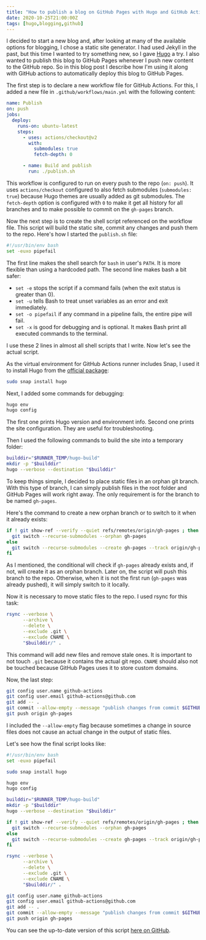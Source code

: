```yaml
---
title: "How to publish a blog on GitHub Pages with Hugo and GitHub Actions"
date: 2020-10-25T21:00:00Z
tags: [hugo,blogging,github]
---
```


I decided to start a new blog and, after looking at many of the available
options for blogging, I chose a static site generator. I had used Jekyll in the
past, but this time I wanted to try something new, so I gave [Hugo][hugo] a try.
I also wanted to publish this blog to GitHub Pages whenever I push new content
to the GitHub repo. So in this blog post I describe how I'm using it along with
GitHub actions to automatically deploy this blog to GitHub Pages.

The first step is to declare a new workflow file for GitHub Actions. For this, I
added a new file in `.github/workflows/main.yml` with the following content:

```yaml
name: Publish
on: push
jobs:
  deploy:
    runs-on: ubuntu-latest
    steps:
      - uses: actions/checkout@v2
        with:
          submodules: true
          fetch-depth: 0

      - name: Build and publish
        run: ./publish.sh
```

This workflow is configured to run on every push to the repo (`on: push`). It
uses `actions/checkout` configured to also fetch submodules (`submodules: true`)
because Hugo themes are usually added as git submodules. The `fetch-depth`
option is configured with `0` to make it get all history for all branches and to
make possible to commit on the `gh-pages` branch.

Now the next step is to create the shell script referenced on the workflow file.
This script will build the static site, commit any changes and push them to the
repo. Here's how I started the `publish.sh` file:

```bash
#!/usr/bin/env bash
set -euxo pipefail
```

The first line makes the shell search for `bash` in user's `PATH`. It is more
flexible than using a hardcoded path. The second line makes bash a bit safer:

* `set -e` stops the script if a command fails (when the exit status is greater
  than 0).
* `set -u` tells Bash to treat unset variables as an error and exit immediately.
* `set -o pipefail` if any command in a pipeline fails, the entire pipe will
  fail.
* `set -x` is good for debugging and is optional. It makes Bash print all
  executed commands to the terminal.

I use these 2 lines in almost all shell scripts that I write. Now let's see the
actual script.

As the virtual environment for GitHub Actions runner includes Snap, I used it to
install Hugo from the [official package][hugo-package]:

```bash
sudo snap install hugo
```

Next, I added some commands for debugging:

```bash
hugo env
hugo config
```

The first one prints Hugo version and environment info. Second one prints the
site configuration. They are useful for troubleshooting.

Then I used the following commands to build the site into a temporary folder:

```bash
builddir="$RUNNER_TEMP/hugo-build"
mkdir -p "$builddir"
hugo --verbose --destination "$builddir"
```

To keep things simple, I decided to place static files in an orphan git branch.
With this type of branch, I can simply publish files in the root folder and
GitHub Pages will work right away. The only requirement is for the branch to be
named `gh-pages`.

Here's the command to create a new orphan branch or to switch to it when it
already exists:

```bash
if ! git show-ref --verify --quiet refs/remotes/origin/gh-pages ; then
  git switch --recurse-submodules --orphan gh-pages
else
  git switch --recurse-submodules --create gh-pages --track origin/gh-pages
fi
```

As I mentioned, the conditional will check if `gh-pages` already exists and, if
not, will create it as an orphan branch. Later on, the script will push this
branch to the repo. Otherwise, when it is not the first run (`gh-pages` was
already pushed), it will simply switch to it locally.

Now it is necessary to move static files to the repo. I used rsync for this
task:

```bash
rsync --verbose \
      --archive \
      --delete \
      --exclude .git \
      --exclude CNAME \
      "$builddir/" .
```

This command will add new files and remove stale ones. It is important to not
touch `.git` because it contains the actual git repo. `CNAME` should also not be
touched because GitHub Pages uses it to store custom domains.

Now, the last step:

```bash
git config user.name github-actions
git config user.email github-actions@github.com
git add -- .
git commit --allow-empty --message "publish changes from commit $GITHUB_SHA"
git push origin gh-pages
```

I included the `--allow-empty` flag because sometimes a change in source files
does not cause an actual change in the output of static files.

Let's see how the final script looks like:

```bash
#!/usr/bin/env bash
set -euxo pipefail

sudo snap install hugo

hugo env
hugo config

builddir="$RUNNER_TEMP/hugo-build"
mkdir -p "$builddir"
hugo --verbose --destination "$builddir"

if ! git show-ref --verify --quiet refs/remotes/origin/gh-pages ; then
  git switch --recurse-submodules --orphan gh-pages
else
  git switch --recurse-submodules --create gh-pages --track origin/gh-pages
fi

rsync --verbose \
      --archive \
      --delete \
      --exclude .git \
      --exclude CNAME \
      "$builddir/" .

git config user.name github-actions
git config user.email github-actions@github.com
git add -- .
git commit --allow-empty --message "publish changes from commit $GITHUB_SHA"
git push origin gh-pages
```

You can see the up-to-date version of this script [here on
GitHub][publish-sh-repo].

[hugo]:https://gohugo.io/
[hugo-package]:https://snapcraft.io/hugo
[publish-sh-repo]:https://github.com/lenon/readonly.dev.br/blob/main/publish.sh
